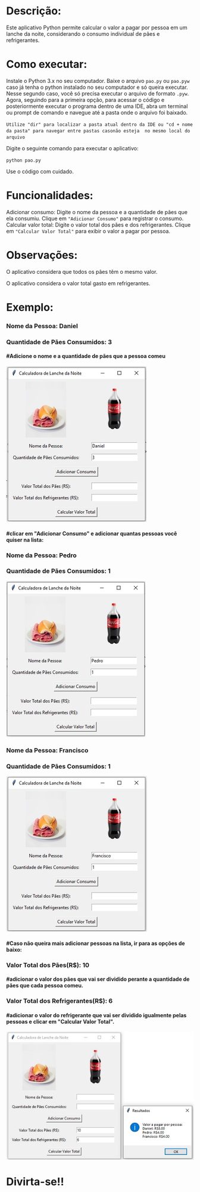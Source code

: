 # Descrição:

Este aplicativo Python permite calcular o valor a pagar por pessoa em um lanche da noite, considerando o consumo individual de pães e refrigerantes.

# Como executar:

Instale o Python 3.x no seu computador.
Baixe o arquivo `pao.py` ou `pao.pyw` caso já tenha o python instalado no seu computador e só queira executar.
Nesse segundo caso, você só precisa executar o arquivo de formato `.pyw`.
Agora, seguindo para a primeira opção, para acessar o código e posteriormente executar o programa dentro de uma IDE, 
abra um terminal ou prompt de comando e navegue até a pasta onde o arquivo foi baixado. 

`Utilize "dir" para localizar a pasta atual dentro da IDE ou "cd + nome da pasta" para navegar entre pastas casonão esteja  no mesmo local do arquivo`

Digite o seguinte comando para executar o aplicativo:

`python pao.py`

Use o código com cuidado.

# Funcionalidades:

Adicionar consumo: Digite o nome da pessoa e a quantidade de pães que ela consumiu. Clique em `"Adicionar Consumo"` para registrar o consumo.
Calcular valor total: Digite o valor total dos pães e dos refrigerantes. Clique em `"Calcular Valor Total"` para exibir o valor a pagar por pessoa.

# Observações:

O aplicativo considera que todos os pães têm o mesmo valor.

O aplicativo considera o valor total gasto em refrigerantes.

# Exemplo:

<p><h3>Nome da Pessoa: Daniel</h3></p>
<p><h3>Quantidade de Pães Consumidos: 3</h3></p>
<p><h4>#Adicione o nome e a quantidade de pães que a pessoa comeu</h4></p>

<img src="img/Ex.Daniel.jpg">

<p><h4>#clicar em "Adicionar Consumo" e adicionar quantas pessoas você quiser na lista:</h4></p>

<p><h3>Nome da Pessoa: Pedro</h3></p>
<p><h3>Quantidade de Pães Consumidos: 1</h3></p>

<img src="img/Ex.Pedro.jpg">

<p><h3>Nome da Pessoa: Francisco</h3></p>
<p><h3>Quantidade de Pães Consumidos: 1</h3></p>

<img src="img/Ex.Francisco.jpg">

<h4>#Caso não queira mais adicionar pessoas na lista, ir para as opções de baixo:</h4>

<p><h3>Valor Total dos Pães(R$): 10</h3></p>
<p><h4>#adicionar o valor dos pães que vai ser dividido perante a quantidade de pães que cada pessoa comeu.</h4></p>

<p><h3>Valor Total dos Refrigerantes(R$): 6</h3></p>
<p><h4>#adicionar o valor do refrigerante que vai ser dividido igualmente pelas pessoas e clicar em "Calcular Valor Total".</h4></p>

<img src="img/Ex.CalculoValor.jpg">

# Divirta-se!!

